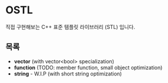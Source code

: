 # OSTL

직접 구현해보는 C++ 표준 템플릿 라이브러리 (STL) 입니다.

## 목록

- **vector** (with vector\<bool> specialization)
- **function** (TODO: member function, small object optimization)
- **string** - W.I.P (with short string optimization)
